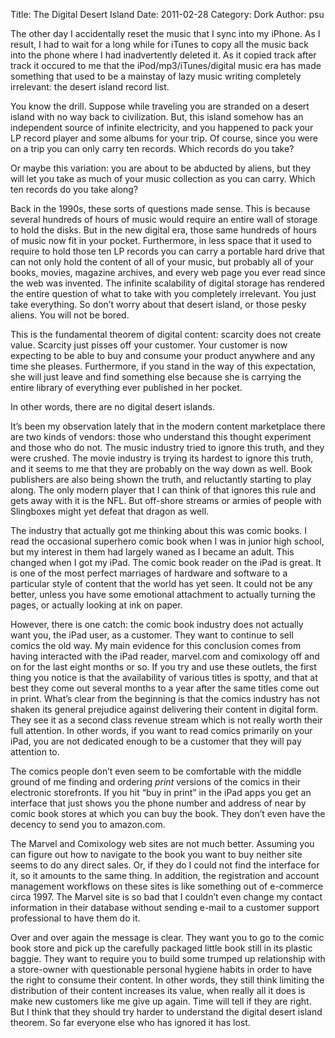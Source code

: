 Title: The Digital Desert Island
Date: 2011-02-28
Category: Dork
Author: psu

The other day I accidentally reset the music that I sync into my iPhone. As I result, I had to wait for a long while for iTunes to copy all the music back into the phone where I had inadvertently deleted it. As it copied track after track it occured to me that the iPod/mp3/iTunes/digital music era has made something that used to be a mainstay of lazy music writing completely irrelevant: the desert island record list.

You know the drill. Suppose while traveling you are stranded on a desert island with no way back to civilization. But, this island somehow has an independent source of infinite electricity, and you happened to pack your LP record player and some albums for your trip. Of course, since you were on a trip you can only carry ten records. Which records do you take?

Or maybe this variation: you are about to be abducted by aliens, but they will let you take as much of your music collection as you can carry. Which ten records do you take along?

Back in the 1990s, these sorts of questions made sense. This is because several hundreds of hours of music would require an entire wall of storage to hold the disks. But in the new digital era, those same hundreds of hours of music now fit in your pocket. Furthermore, in less space that it used to require to hold those ten LP records you can carry a portable hard drive that can not only hold the content of all of your music, but probably all of your books, movies, magazine archives, and every web page you ever read since the web was invented. The infinite scalability of digital storage has rendered the entire question of what to take with you completely irrelevant. You just take everything. So don’t worry about that desert island, or those pesky aliens. You will not be bored.

This is the fundamental theorem of digital content: scarcity does not create value. Scarcity just pisses off your customer. Your customer is now expecting to be able to buy and consume your product anywhere and any time she pleases. Furthermore, if you stand in the way of this expectation, she will just leave and find something else because she is carrying the entire library of everything ever published in her pocket.

In other words, there are no digital desert islands.

It’s been my observation lately that in the modern content marketplace there are two kinds of vendors: those who understand this thought experiment and those who do not. The music industry tried to ignore this truth, and they were crushed. The movie industry is trying its hardest to ignore this truth, and it seems to me that they are probably on the way down as well. Book publishers are also being shown the truth, and reluctantly starting to play along. The only modern player that I can think of that ignores this rule and gets away with it is the NFL. But off-shore streams or armies of people with Slingboxes might yet defeat that dragon as well.

The industry that actually got me thinking about this was comic books. I read the occasional superhero comic book when I was in junior high school, but my interest in them had largely waned as I became an adult. This changed when I got my iPad. The comic book reader on the iPad is great. It is one of the most perfect marriages of hardware and software to a particular style of content that the world has yet seen. It could not be any better, unless you have some emotional attachment to actually turning the pages, or actually looking at ink on paper.

However, there is one catch: the comic book industry does not actually want you, the iPad user, as a customer. They want to continue to sell comics the old way. My main evidence for this conclusion comes from having interacted with the iPad reader, marvel.com and comixology off and on for the last eight months or so. If you try and use these outlets, the first thing you notice is that the availability of various titles is spotty, and that at best they come out several months to a year after the same titles come out in print. What’s clear from the beginning is that the comics industry has not shaken its general prejudice against delivering their content in digital form. They see it as a second class revenue stream which is not really worth their full attention. In other words, if you want to read comics primarily on your iPad, you are not dedicated enough to be a customer that they will pay attention to.

The comics people don’t even seem to be comfortable with the middle ground of me finding and ordering *print* versions of the comics in their electronic storefronts. If you hit “buy in print” in the iPad apps you get an interface that just shows you the phone number and address of near by comic book stores at which you can buy the book. They don’t even have the decency to send you to amazon.com.

The Marvel and Comixology web sites are not much better. Assuming you can figure out how to navigate to the book you want to buy neither site seems to do any direct sales. Or, if they do I could not find the interface for it, so it amounts to the same thing. In addition, the registration and account management workflows on these sites is like something out of e-commerce circa 1997. The Marvel site is so bad that I couldn’t even change my contact information in their database without sending e-mail to a customer support professional to have them do it.

Over and over again the message is clear. They want you to go to the comic book store and pick up the carefully packaged little book still in its plastic baggie. They want to require you to build some trumped up relationship with a store-owner with questionable personal hygiene habits in order to have the right to consume their content. In other words, they still think limiting the distribution of their content increases its value, when really all it does is make new customers like me give up again. Time will tell if they are right. But I think that they should try harder to understand the digital desert island theorem. So far everyone else who has ignored it has lost.